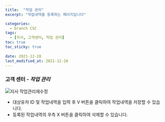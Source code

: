 ```yaml
---
title:  "작업 관리"
excerpt: "작업내역을 등록하는 페이지입니다"

categories:
  - branch CSC
tags:
  - [지사, 고객센터, 작업 관리]
toc: true
toc_sticky: true
 
date: 2021-12-28
last_modified_at: 2021-12-28
---
```

### 고객 센터 - *작업 관리*
![지사 작업관리재수정](https://user-images.githubusercontent.com/95394003/147546809-e3cf2549-5f86-4376-9b95-3c0bd7c97270.jpeg)


- 대상유저 ID 및 작업내역을 입력 후 V 버튼을 클릭하여 작업내역을 저장할 수 있습니다.
- 등록된 작업내역의 우측 X 버튼을 클릭하여 삭제할 수 있습니다.

